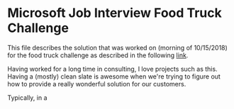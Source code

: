 # Microsoft Job Interview Food Truck Challenge

This file describes the solution that was worked on (morning of 10/15/2018) for the food truck challenge as described in the following [link](https://github.com/timfpark/take-home-engineering-challenge).

Having worked for a long time in consulting, I love projects such as this. Having a (mostly) clean slate is awesome when we're trying to figure out how to provide a really wonderful solution for our customers.

Typically, in a 
